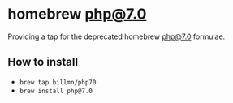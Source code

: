 # homebrew php@7.0
Providing a tap for the deprecated homebrew php@7.0 formulae.

## How to install
* `brew tap billmn/php70`
* `brew install php@7.0`

